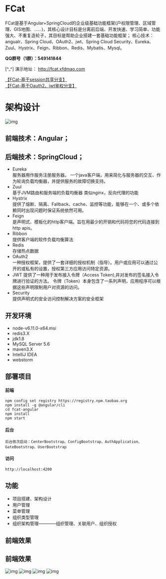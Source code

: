 #  **FCat** 
FCat是基于Angular+SpringCloud的企业级基础功能框架(户权限管理、区域管理、GIS地图、......)，其核心设计目标是分离前后端、开发快速、学习简单、功能强大、不重复造轮子，其目标是帮助企业搭建一套基础功能框架；
核心技术：angualr、Spring Cloud、OAuth2、jwt、Spring Cloud Security、Eureka、Zuul、Hystrix、Feign、Ribbon、Redis、Mybatis、Mysql。

 **QQ群号（1群）：549141844**   

[^_^] 演示地址： http://fcat.xfdmao.com    

[【FCat-基于session共享分支】](https://gitee.com/xfdm/FCat)   
[【FCat-基于Oauth2、jwt鉴权分支】](https://gitee.com/xfdm_admin/Angular-SpringCloud-Oauth2)


# 架构设计 
![img](http://on-img.com/chart_image/5a20b3f5e4b0add9c9f9ed64.png)

## 前端技术：Angular；
## 后端技术：SpringCloud；
- Eureka  
    服务器用作服务注册服务器。
    一个java客户端，用来简化与服务器的交互、作为轮询负载均衡器，并提供服务的故障切换支持。
- Zuul  
    基于JVM路由和服务端的负载均衡器
    类似nginx，反向代理的功能
- Hystrix  
    提供了熔断、隔离、Fallback、cache、监控等功能，能够在一个、或多个依赖同时出现问题时保证系统依然可用。
- Feign  
    是声明式、模板化的http客户端。旨在用最少的开销和代码将您的代码连接到http apis。
- Ribbon  
    提供客户端的软件负载均衡算法
- Redis  
    存储热点数据
- OAuth2  
    一种授权框架，提供了一套详细的授权机制（指导）。用户或应用可以通过公开的或私有的设置，授权第三方应用访问特定资源。
- JWT
    提供了一种用于发布接入令牌（Access Token),并对发布的签名接入令牌进行验证的方法。 令牌（Token）本身包含了一系列声明，应用程序可以根据这些声明限制用户对资源的访问。
- Security  
    提供声明式的安全访问控制解决方案的安全框架

## 开发环境
- node-v6.11.0-x64.msi
- redis3.X
- jdk1.8
- MySQL Server 5.6
- maven3.X
- IntelliJ IDEA 
- webstorm


## 部署项目
#### 前端   
```
npm config set registry https://registry.npm.taobao.org
npm install -g @angular/cli
cd fcat-angular
npm install
npm start
```
#### 后台
```
后台依次启动：CenterBootstrap、ConfigBootstrap、AuthApplication、GateBootstrap、UserBootstrap  
```
#### 访问
```
http://localhost:4200 
```

## 功能    
- 项目搭建、架构设计  
- 用户管理     
- 菜单管理  
- 组织类型管理  
- 组织架构管理————组织管理、关联用户、组织授权  
  
 
## 前端效果
## 前端效果
![img](http://image.xfdmao.com/fcat/demo/fcat-login.png)
![img](http://image.xfdmao.com/fcat/demo/FCat-userList.png)
![img](http://image.xfdmao.com/fcat/demo/FCat-menu.png)
![img](http://image.xfdmao.com/fcat/demo/FCat-group.png)